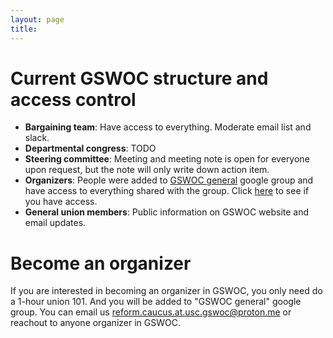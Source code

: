 ```yaml
---
layout: page
title: 
---
```


# Current GSWOC structure and access control
* **Bargaining team**: Have access to everything. Moderate email list and slack.
* **Departmental congress**: TODO
* **Steering committee**: Meeting and meeting note is open for everyone upon request, but the note will only write down action item.
* **Organizers**: People were added to [GSWOC general](https://groups.google.com/u/0/g/gswoc-general) google group and have access to everything shared with the group. Click [here](https://drive.google.com/drive/u/1/folders/1B9mw-l0YFivaALGRi0mz50J7mqiV2_Ic) to see if you have access.
* **General union members**: Public information on GSWOC website and email updates.

# Become an organizer
If you are interested in becoming an organizer in GSWOC, you only need do a 1-hour union 101. And you will be added to "GSWOC general" google group. You can email us [reform.caucus.at.usc.gswoc@proton.me](mailto:reform.caucus.at.usc.gswoc@proton.me?subject=Union101) or reachout to anyone organizer in GSWOC.